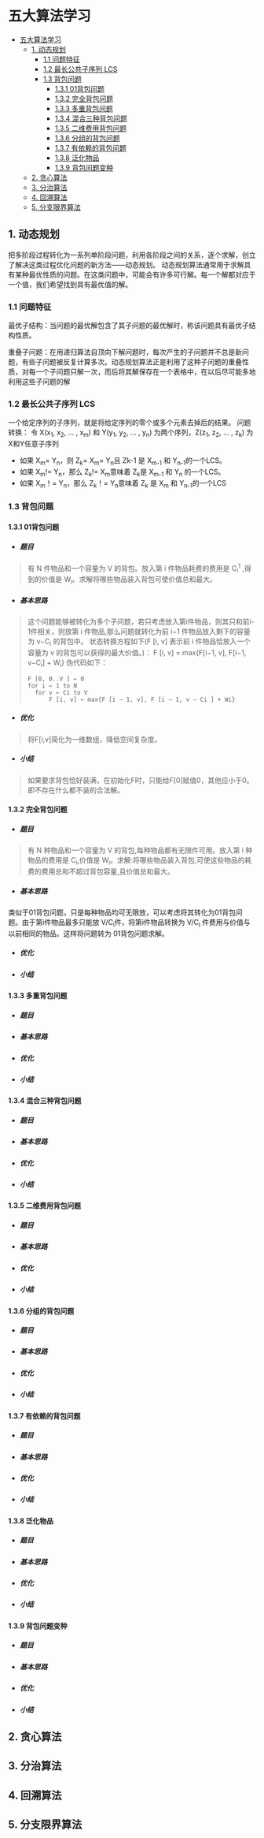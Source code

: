 <!--
author: jimmy<sub></sub>
head:
date: 2018-04-09
title: 五大算法学习
tags: 算法
images: http://pingodata.qiniudn.com/cube1.jpg
category<sub></sub>: 算法
status: publish
summary<sub></sub>: 五大算法学习
-->
# 五大算法学习

<!-- @import "[TOC]" {cmd="toc" depthFrom=1 depthTo=6 orderedList=0} -->
<!-- code_chunk_output -->

* [五大算法学习](#五大算法学习)
	* [1. 动态规划](#1-动态规划)
		* [1.1 问题特征](#11-问题特征)
		* [1.2 最长公共子序列 LCS](#12-最长公共子序列-lcs)
		* [1.3 背包问题](#13-背包问题)
			* [1.3.1 01背包问题](#131-01背包问题)
			* [1.3.2 完全背包问题](#132-完全背包问题)
			* [1.3.3 多重背包问题](#133-多重背包问题)
			* [1.3.4 混合三种背包问题](#134-混合三种背包问题)
			* [1.3.5 二维费用背包问题](#135-二维费用背包问题)
			* [1.3.6 分组的背包问题](#136-分组的背包问题)
			* [1.3.7 有依赖的背包问题](#137-有依赖的背包问题)
			* [1.3.8 泛化物品](#138-泛化物品)
			* [1.3.9 背包问题变种](#139-背包问题变种)
	* [2. 贪心算法](#2-贪心算法)
	* [3. 分治算法](#3-分治算法)
	* [4. 回溯算法](#4-回溯算法)
	* [5. 分支限界算法](#5-分支限界算法)

<!-- /code_chunk_output -->

## 1. 动态规划
把多阶段过程转化为一系列单阶段问题，利用各阶段之间的关系，逐个求解，创立了解决这类过程优化问题的新方法——动态规划。
动态规划算法通常用于求解具有某种最优性质的问题。在这类问题中，可能会有许多可行解。每一个解都对应于一个值，我们希望找到具有最优值的解。
### 1.1 问题特征
最优子结构：当问题的最优解包含了其子问题的最优解时，称该问题具有最优子结构性质。

重叠子问题：在用递归算法自顶向下解问题时，每次产生的子问题并不总是新问题，有些子问题被反复计算多次。动态规划算法正是利用了这种子问题的重叠性质，对每一个子问题只解一次，而后将其解保存在一个表格中，在以后尽可能多地利用这些子问题的解
### 1.2 最长公共子序列 LCS
一个给定序列的子序列，就是将给定序列的零个或多个元素去掉后的结果。
问题转换：
令 X(x<sub>1</sub>, x<sub>2</sub>, ... , x<sub>m</sub>) 和 Y(y<sub>1</sub>, y<sub>2</sub>, ... , y<sub>n</sub>) 为两个序列，Z(z<sub>1</sub>, z<sub>2</sub>, ... , z<sub>k</sub>) 为X和Y任意子序列
+ 如果 X<sub>m</sub>= Y<sub>n</sub>，则 Z<sub>k</sub>= X<sub>m</sub>= Y<sub>n</sub>且 Zk-1 是 X<sub>m-1</sub> 和 Y<sub>n-1</sub>的一个LCS。
+ 如果 X<sub>m</sub>!= Y<sub>n</sub>，那么 Z<sub>k</sub>!= X<sub>m</sub>意味着 Z<sub>k</sub>是 X<sub>m-1</sub> 和 Y<sub>n</sub> 的一个LCS。
+ 如果 X<sub>m</sub>！= Y<sub>n</sub>，那么 Z<sub>k</sub>！= Y<sub>n</sub>意味着 Z<sub>k</sub> 是 X<sub>m</sub> 和 Y<sub>n-1</sub>的一个LCS
### 1.3 背包问题
#### 1.3.1 01背包问题
+ ##### 题目
> 有 N 件物品和一个容量为 V 的背包。放入第 i 件物品耗费的费用是 C<sub>i</sub><sup>1</sup> ,得到的价值是 W<sub>i</sub>。求解将哪些物品装入背包可使价值总和最大。
+ ##### 基本思路
> 这个问题能够被转化为多个子问题，若只考虑放入第i件物品，则其只和前i-1件相关，则放第 i 件物品,那么问题就转化为前 i−1 件物品放入剩下的容量为 v−C<sub>i</sub> 的背包中。
>状态转换方程如下(F [i, v] 表示前 i 件物品恰放入一个容量为 v 的背包可以获得的最大价值。)：
>F [i, v] = max{F[i−1, v], F[i−1, v−C<sub>i</sub>] + W<sub>i</sub>}
> 伪代码如下：
> ```
> F [0, 0..V ] ← 0
> for i ← 1 to N
> 	for v ← Ci to V
>  		F [i, v] ← max{F [i − 1, v], F [i − 1, v − Ci ] + Wi}
> ```
+ ##### 优化
>将F[i,v]简化为一维数组，降低空间复杂度。
+ ##### 小结
> 如果要求背包恰好装满，在初始化F时，只能给F[0]赋值0，其他应小于0。即不存在什么都不装的合法解。
#### 1.3.2 完全背包问题
+ ##### 题目
>有 N 种物品和一个容量为 V 的背包,每种物品都有无限件可用。放入第 i 种物品的费用是 C<sub>i</sub>,价值是 W<sub>i</sub>。求解:将哪些物品装入背包,可使这些物品的耗费的费用总和不超过背包容量,且价值总和最大。
+ ##### 基本思路
类似于01背包问题，只是每种物品均可无限放，可以考虑将其转化为01背包问题。由于第i件物品最多只能放 V/C<sub>i</sub>件，将第i件物品转换为 V/C<sub>i</sub> 件费用与价值与以前相同的物品。这样将问题转为 01背包问题求解。

+ ##### 优化

+ ##### 小结
#### 1.3.3 多重背包问题
+ ##### 题目
+ ##### 基本思路
+ ##### 优化
+ ##### 小结
#### 1.3.4 混合三种背包问题
+ ##### 题目
+ ##### 基本思路
+ ##### 优化
+ ##### 小结
#### 1.3.5 二维费用背包问题
+ ##### 题目
+ ##### 基本思路
+ ##### 优化
+ ##### 小结
#### 1.3.6 分组的背包问题
+ ##### 题目
+ ##### 基本思路
+ ##### 优化
+ ##### 小结
#### 1.3.7 有依赖的背包问题
+ ##### 题目
+ ##### 基本思路
+ ##### 优化
+ ##### 小结
#### 1.3.8 泛化物品
+ ##### 题目
+ ##### 基本思路
+ ##### 优化
+ ##### 小结
#### 1.3.9 背包问题变种
+ ##### 题目
+ ##### 基本思路
+ ##### 优化
+ ##### 小结
## 2. 贪心算法
## 3. 分治算法
## 4. 回溯算法
## 5. 分支限界算法
